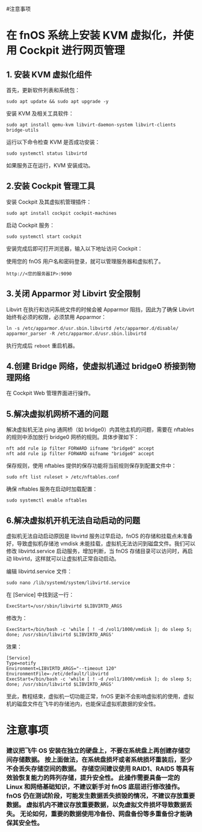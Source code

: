 #注意事项

# 在 fnOS 系统上安装 KVM 虚拟化，并使用 Cockpit 进行网页管理

## 1. 安装 KVM 虚拟化组件



首先，更新软件列表和系统包：

```
sudo apt update && sudo apt upgrade -y
```

安装 KVM 及相关工具软件：

```
sudo apt install qemu-kvm libvirt-daemon-system libvirt-clients bridge-utils
```

运行以下命令检查 KVM 是否成功安装：

```
sudo systemctl status libvirtd
```

如果服务正在运行，KVM 安装成功。

## 2.安装 Cockpit 管理工具

安装 Cockpit 及其虚拟机管理插件：

```
sudo apt install cockpit cockpit-machines
```

启动 Cockpit 服务：

```启动 Cockpit 服务：
sudo systemctl start cockpit
```

安装完成后即可打开浏览器，输入以下地址访问 Cockpit：

使用您的 fnOS 用户名和密码登录，就可以管理服务器和虚拟机了。

```
http://<您的服务器IP>:9090
```

## 3.关闭 Apparmor 对 Libvirt 安全限制

Libvirt 在执行和访问系统文件的时候会被 Apparmor 阻挡，因此为了确保 Libvirt 始终有必须的权限，必须禁用 Apparmor：

```
ln -s /etc/apparmor.d/usr.sbin.libvirtd /etc/apparmor.d/disable/
apparmor_parser -R /etc/apparmor.d/usr.sbin.libvirtd
```

执行完成后 `reboot` 重启机器。

## 4.创建 Bridge 网络，使虚拟机通过 bridge0 桥接到物理网络

在 Cockpit Web 管理界面进行操作。

## 5.解决虚拟机网桥不通的问题

解决虚拟机无法 ping 通网桥（如 bridge0）内其他主机的问题，需要在 nftables 的规则中添加放行 bridge0 网桥的规则。具体步骤如下：

```
nft add rule ip filter FORWARD iifname "bridge0" accept
nft add rule ip filter FORWARD oifname "bridge0" accept
```

保存规则，使用 nftables 提供的保存功能将当前规则保存到配置文件中：

```
sudo nft list ruleset > /etc/nftables.conf
```

确保 nftables 服务在启动时加载配置：

```
sudo systemctl enable nftables
```

## 6.解决虚拟机开机无法自动启动的问题

虚拟机无法自动启动原因是 libvirtd 服务过早启动，fnOS 的存储和挂载点未准备好，导致虚拟机存储池 vmdisk 未能挂载，虚拟机无法访问到磁盘文件。我们可以修改 libvirtd.service 启动服务，增加判断，当 fnOS 存储目录可以访问时，再启动 libvirtd，这样就可以让虚拟机正常自动启动。

编辑 libvirtd.service 文件：

```
sudo nano /lib/systemd/system/libvirtd.service
```

在 [Service] 中找到这一行：

```
ExecStart=/usr/sbin/libvirtd $LIBVIRTD_ARGS
```

修改为：

```
ExecStart=/bin/bash -c 'while [ ! -d /vol1/1000/vmdisk ]; do sleep 5; done; /usr/sbin/libvirtd $LIBVIRTD_ARGS'
```

效果：

```
[Service]
Type=notify
Environment=LIBVIRTD_ARGS="--timeout 120"
EnvironmentFile=-/etc/default/libvirtd
ExecStart=/bin/bash -c 'while [ ! -d /vol1/1000/vmdisk ]; do sleep 5; done; /usr/sbin/libvirtd $LIBVIRTD_ARGS'
```

至此，教程结束，虚拟机一切功能正常，fnOS 更新不会影响虚拟机的使用，虚拟机的磁盘文件在飞牛的存储池内，也能保证虚拟机数据的安全性。

# 注意事项

### 建议把飞牛 OS 安装在独立的硬盘上，不要在系统盘上再创建存储空间存储数据。 按上面做法，在系统盘损坏或者系统损坏重装后，至少不会丢失存储空间的数据。 存储空间建议使用 RAID1、RAID5 等具有效验恢复能力的阵列存储，提升安全性。 此操作需要具备一定的 Linux 和网络基础知识，不建议新手对 fnOS 底层进行修改操作。 fnOS 仍在测试阶段，可能发生数据丢失损毁的情况，不建议存放重要数据。 虚拟机内不建议存放重要数据，以免虚拟文件损坏导致数据丢失。 无论如何，重要的数据使用冷备份、网盘备份等多重备份才能确保其安全性。
